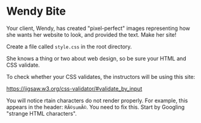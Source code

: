# Wendy Bite

Your client, Wendy, has created "pixel-perfect" images representing how she wants her website to look, and provided the text. Make her site!

Create a file called `style.css` in the root directory.

She knows a thing or two about web design, so be sure your HTML and CSS validate.

To check whether your CSS validates, the instructors will be using this site:

https://jigsaw.w3.org/css-validator/#validate_by_input

You will notice rtain characters do not render properly. For example, this appears in the header: `RÃ©sumÃ©`. You need to fix this. Start by Googling "strange HTML characters".
